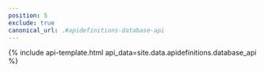 ```yaml
---
position: 5
exclude: true
canonical_url: .#apidefinitions-database-api
---
```

{% include api-template.html api_data=site.data.apidefinitions.database_api %}
